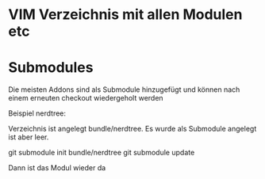 # VIM Verzeichnis mit allen Modulen etc

# Submodules

Die meisten Addons sind als Submodule hinzugefügt und können nach einem erneuten checkout wiedergeholt werden

Beispiel nerdtree:

Verzeichnis ist angelegt bundle/nerdtree. Es wurde als Submodule angelegt ist aber leer.

git submodule init bundle/nerdtree
git submodule update

Dann ist das Modul wieder da



